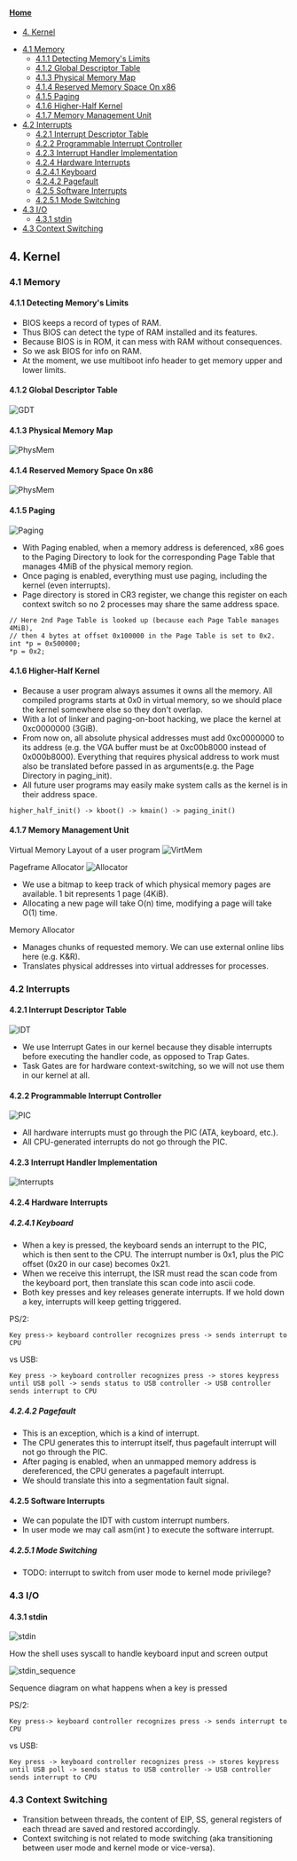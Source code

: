 #### [Home](README.md)

- [4. Kernel](#4-kernel)
* [4.1 Memory](#41-memory)
    + [4.1.1 Detecting Memory's Limits](#411-detecting-memory-s-limits)
    + [4.1.2 Global Descriptor Table](#412-global-descriptor-table)
    + [4.1.3 Physical Memory Map](#413-physical-memory-map)
    + [4.1.4 Reserved Memory Space On x86](#414-reserved-memory-space-on-x86)
    + [4.1.5 Paging](#415-paging)
    + [4.1.6 Higher-Half Kernel](#416-higher-half-kernel)
    + [4.1.7 Memory Management Unit](#417-memory-management-unit)
* [4.2 Interrupts](#42-interrupts)
    + [4.2.1 Interrupt Descriptor Table](#421-interrupt-descriptor-table)
    + [4.2.2 Programmable Interrupt Controller](#422-programmable-interrupt-controller)
    + [4.2.3 Interrupt Handler Implementation](#423-interrupt-handler-implementation)
    + [4.2.4 Hardware Interrupts](#424-hardware-interrupts)
    - [4.2.4.1 Keyboard](#4241-keyboard)
    - [4.2.4.2 Pagefault](#4242-pagefault)
    + [4.2.5 Software Interrupts](#425-software-interrupts)
    - [4.2.5.1 Mode Switching](#4251-mode-switching)
* [4.3 I/O](#43-i-o)
    + [4.3.1 stdin](#431-stdin)
* [4.3 Context Switching](#43-context-switching)

## 4. Kernel

### 4.1 Memory
#### 4.1.1 Detecting Memory's Limits
- BIOS keeps a record of types of RAM.
- Thus BIOS can detect the type of RAM installed and its features.
- Because BIOS is in ROM, it can mess with RAM without consequences.
- So we ask BIOS for info on RAM.
- At the moment, we use multiboot info header to get memory upper and lower limits.
#### 4.1.2 Global Descriptor Table
![GDT](resources/GDT.jpg)
#### 4.1.3 Physical Memory Map
![PhysMem](resources/Physical_Memory_Map.jpg)
#### 4.1.4 Reserved Memory Space On x86
![PhysMem](resources/Reserved_x86_Memory.png)
#### 4.1.5 Paging
![Paging](resources/Paging.jpg)
- With Paging enabled, when a memory address is deferenced, x86 goes to the Paging Directory
to look for the corresponding Page Table that manages 4MiB of the physical memory region.
- Once paging is enabled, everything must use paging, including the kernel (even interrupts).
- Page directory is stored in CR3 register, we change this register on each context switch so no 2 processes may 
share the same address space.

```
// Here 2nd Page Table is looked up (because each Page Table manages 4MiB), 
// then 4 bytes at offset 0x100000 in the Page Table is set to 0x2.
int *p = 0x500000;
*p = 0x2;
```
#### 4.1.6 Higher-Half Kernel
- Because a user program always assumes it owns all the memory. All compiled programs starts 
at 0x0 in virtual memory, so we should place the kernel somewhere else so they don't overlap.
- With a lot of linker and paging-on-boot hacking, we place the kernel at 0xc0000000 (3GiB).
- From now on, all absolute physical addresses must add 0xc0000000 to its address (e.g. the VGA 
buffer must be at 0xc00b8000 instead of 0x000b8000). Everything that requires physical address 
to work must also be translated before passed in as arguments(e.g. the Page Directory in paging_init).
- All future user programs may easily make system calls as the kernel is in their address space.

```
higher_half_init() -> kboot() -> kmain() -> paging_init()
```

#### 4.1.7 Memory Management Unit
Virtual Memory Layout of a user program
![VirtMem](resources/AddressSpaceLayout.png)

Pageframe Allocator
![Allocator](resources/MMU.jpg)
- We use a bitmap to keep track of which physical memory pages are available. 1 bit represents 1 page (4KiB).
- Allocating a new page will take O(n) time, modifying a page will take O(1) time.

Memory Allocator
- Manages chunks of requested memory. We can use external online libs here (e.g. K&R).
- Translates physical addresses into virtual addresses for processes.


### 4.2 Interrupts
#### 4.2.1 Interrupt Descriptor Table
![IDT](resources/IDT.jpg)
- We use Interrupt Gates in our kernel because they disable interrupts before executing the handler code, as opposed to Trap Gates.
- Task Gates are for hardware context-switching, so we will not use them in our kernel at all.
#### 4.2.2 Programmable Interrupt Controller
![PIC](resources/PIC.jpg)
- All hardware interrupts must go through the PIC (ATA, keyboard, etc.).
- All CPU-generated interrupts do not go through the PIC.
#### 4.2.3 Interrupt Handler Implementation
![Interrupts](resources/Interrupts.jpg)
#### 4.2.4 Hardware Interrupts
##### 4.2.4.1 Keyboard
- When a key is pressed, the keyboard sends an interrupt to the PIC, which is then sent to the CPU.
The interrupt number is 0x1, plus the PIC offset (0x20 in our case) becomes 0x21.
- When we receive this interrupt, the ISR must read the scan code from the keyboard port, then translate
this scan code into ascii code.
- Both key presses and key releases generate interrupts. If we hold down a key, interrupts will keep 
getting triggered.

PS/2:
```
Key press-> keyboard controller recognizes press -> sends interrupt to CPU
```
vs USB:
```
Key press -> keyboard controller recognizes press -> stores keypress until USB poll -> sends status to USB controller -> USB controller sends interrupt to CPU
```

##### 4.2.4.2 Pagefault
- This is an exception, which is a kind of interrupt.
- The CPU generates this to interrupt itself, thus pagefault interrupt will not go through the PIC.
- After paging is enabled, when an unmapped memory address is dereferenced, the CPU generates a pagefault interrupt.
- We should translate this into a segmentation fault signal.

#### 4.2.5 Software Interrupts
- We can populate the IDT with custom interrupt numbers.
- In user mode we may call asm(int <num>) to execute the software interrupt.

##### 4.2.5.1 Mode Switching
- TODO: interrupt to switch from user mode to kernel mode privilege?

### 4.3 I/O
#### 4.3.1 stdin
![stdin](resources/stdin.jpg)

How the shell uses syscall to handle keyboard input and screen output

![stdin_sequence](resources/stdin_sequence_diagram.jpg)

Sequence diagram on what happens when a key is pressed

PS/2:
```
Key press-> keyboard controller recognizes press -> sends interrupt to CPU
```
vs USB:
```
Key press -> keyboard controller recognizes press -> stores keypress until USB poll -> sends status to USB controller -> USB controller sends interrupt to CPU
```

### 4.3 Context Switching

- Transition between threads, the content of EIP, SS, general registers of each thread are saved and restored accordingly.
- Context switching is not related to mode switching (aka transitioning between user mode and kernel mode or vice-versa).
